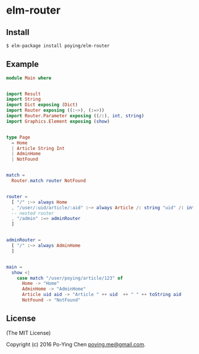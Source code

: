 elm-router
==========

## Install

```bash
$ elm-package install poying/elm-router
```

## Example

```elm
module Main where


import Result
import String
import Dict exposing (Dict)
import Router exposing ((:~>), (:=>))
import Router.Parameter exposing ((/:), int, string)
import Graphics.Element exposing (show)


type Page
  = Home
  | Article String Int
  | AdminHome
  | NotFound


match =
  Router.match router NotFound


router =
  [ "/" :~> always Home
  , "/user/:uid/article/:aid" :~> always Article /: string "uid" /: int "aid"
  -- nested router
  , "/admin" :=> adminRouter
  ]


adminRouter =
  [ "/" :~> always AdminHome
  ]


main =
  show <|
    case match "/user/poying/article/123" of
      Home -> "Home"
      AdminHome -> "AdminHome"
      Article uid aid -> "Article " ++ uid  ++ " " ++ toString aid
      NotFound -> "NotFound"
```

## License

(The MIT License)

Copyright (c) 2016 Po-Ying Chen <poying.me@gmail.com>.
